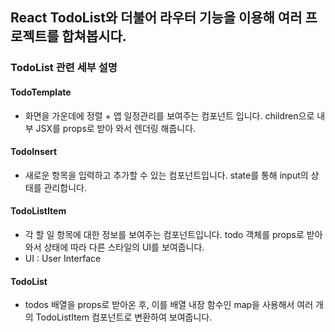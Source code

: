 ## React TodoList와 더불어 라우터 기능을 이용해 여러 프로젝트를 합쳐봅시다.


### TodoList 관련 세부 설명

#### TodoTemplate

- 화면을 가운데에 정렬 + 앱 일정관리를 보여주는 컴포넌트 입니다. children으로 내부 JSX를 props로 받아 와서 렌더링 해줍니다.

#### TodoInsert

- 새로운 항목을 입력하고 추가할 수 있는 컴포넌트입니다. state를 통해 input의 상태를 관리합니다.

#### TodoListItem

- 각 할 일 항목에 대한 정보를 보여주는 컴포넌트입니다. todo 객체를 props로 받아 와서 상태에 따라 다른 스타일의 UI를 보여줍니다.
- UI : User Interface

#### TodoList

- todos 배열을 props로 받아온 후, 이를 배열 내장 함수인 map을 사용해서 여러 개의 TodoListItem 컴포넌트로 변환하여 보여줍니다.

